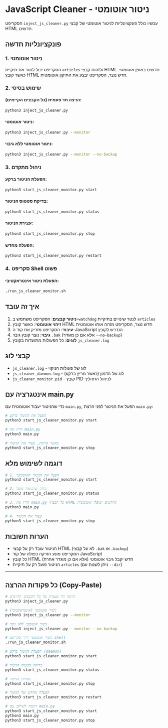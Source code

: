 # JavaScript Cleaner - ניטור אוטומטי

הסקריפט `inject_js_cleaner.py` עכשיו כולל פונקציונליות לניטור אוטומטי של קבצי HTML חדשים.

## פונקציונליות חדשה

### 1. ניטור אוטומטי
הסקריפט יכול לנטר את תיקיית `articles` ולזהות קבצי HTML חדשים באופן אוטומטי. כאשר קובץ HTML חדש נוצר, הסקריפט יבצע את התיקון אוטומטית.

### 2. שימוש בסיסי

#### הרצה חד פעמית (כל הקבצים הקיימים):
```bash
python3 inject_js_cleaner.py
```

#### ניטור אוטומטי:
```bash
python3 inject_js_cleaner.py --monitor
```

#### ניטור אוטומטי ללא גיבוי:
```bash
python3 inject_js_cleaner.py --monitor --no-backup
```

### 3. ניהול מתקדם

#### הפעלת הניטור ברקע:
```bash
python3 start_js_cleaner_monitor.py start
```

#### בדיקת סטטוס הניטור:
```bash
python3 start_js_cleaner_monitor.py status
```

#### עצירת הניטור:
```bash
python3 start_js_cleaner_monitor.py stop
```

#### הפעלה מחדש:
```bash
python3 start_js_cleaner_monitor.py restart
```

### 4. סקריפט Shell פשוט

#### הפעלת ניטור אינטראקטיבי:
```bash
./run_js_cleaner_monitor.sh
```

## איך זה עובד

1. **ניטור קבצים**: הסקריפט משתמש ב-`watchdog` לנטר שינויים בתיקיית `articles`
2. **זיהוי אוטומטי**: כאשר קובץ HTML חדש נוצר, הסקריפט מזהה אותו אוטומטית
3. **עיבוד**: הסקריפט מזריק את קוד ה-JavaScript הנדרש לקובץ
4. **גיבוי**: נוצר קובץ גיבוי `.bak` (אלא אם כן מוגדר `--no-backup`)
5. **לוגים**: כל הפעולות מתועדות בקובץ `js_cleaner.log`

## קבצי לוג

- `js_cleaner.log` - לוג של פעולות הניקוי
- `js_cleaner_daemon.log` - לוג של הדמון (כאשר מריץ ברקע)
- `js_cleaner_monitor.pid` - קובץ PID לניהול התהליך

## אינטגרציה עם main.py

כדי שהניטור יעבוד אוטומטית עם `main.py`, הפעל את הניטור לפני הרצת `main.py`:

```bash
# הפעל את הניטור ברקע
python3 start_js_cleaner_monitor.py start

# הרץ את main.py
python3 main.py

# כאשר סיימת, עצור את הניטור
python3 start_js_cleaner_monitor.py stop
```

## דוגמה לשימוש מלא

```bash
# 1. הפעל את הניטור האוטומטי
python3 start_js_cleaner_monitor.py start

# 2. בדוק שהניטור פועל
python3 start_js_cleaner_monitor.py status

# 3. הרץ את main.py (כל קבצי HTML חדשים יטופלו אוטומטית)
python3 main.py

# 4. עצור את הניטור
python3 start_js_cleaner_monitor.py stop
```

## הערות חשובות

- הניטור עובד רק על קבצי HTML (לא על קבצי `.bak` או `.backup`)
- הסקריפט מונע הזרקה כפולה של קוד JavaScript
- כל קובץ HTML חדש יקבל גיבוי אוטומטי (אלא אם כן מוגדר אחרת)
- הניטור פועל רק על תיקיית `articles` (ניתן לשנות עם `--dir`)

---

## כל פקודות ההרצה (Copy-Paste)

```bash
# הרצה חד פעמית על כל הקבצים הקיימים
python3 inject_js_cleaner.py

# ניטור אוטומטי (אינטראקטיבי)
python3 inject_js_cleaner.py --monitor

# ניטור אוטומטי ללא גיבוי
python3 inject_js_cleaner.py --monitor --no-backup

# ניטור אוטומטי דרך סקריפט shell
./run_js_cleaner_monitor.sh

# הפעלת הניטור ברקע (daemon)
python3 start_js_cleaner_monitor.py start

# בדיקת סטטוס הניטור
python3 start_js_cleaner_monitor.py status

# עצירת הניטור
python3 start_js_cleaner_monitor.py stop

# הפעלה מחדש של הניטור
python3 start_js_cleaner_monitor.py restart

# דוגמה לשילוב עם main.py
python3 start_js_cleaner_monitor.py start
python3 main.py
python3 start_js_cleaner_monitor.py stop
``` 